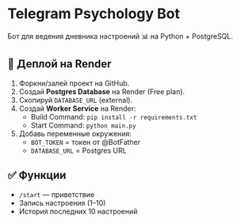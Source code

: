 # Telegram Psychology Bot

Бот для ведения дневника настроений 📊 на Python + PostgreSQL.

## 🚀 Деплой на Render
1. Форкни/залей проект на GitHub.
2. Создай **Postgres Database** на Render (Free plan).
3. Скопируй `DATABASE_URL` (external).
4. Создай **Worker Service** на Render:
   - Build Command: `pip install -r requirements.txt`
   - Start Command: `python main.py`
5. Добавь переменные окружения:
   - `BOT_TOKEN` = токен от @BotFather
   - `DATABASE_URL` = Postgres URL

## ✅ Функции
- `/start` — приветствие
- Запись настроения (1–10)
- История последних 10 настроений
